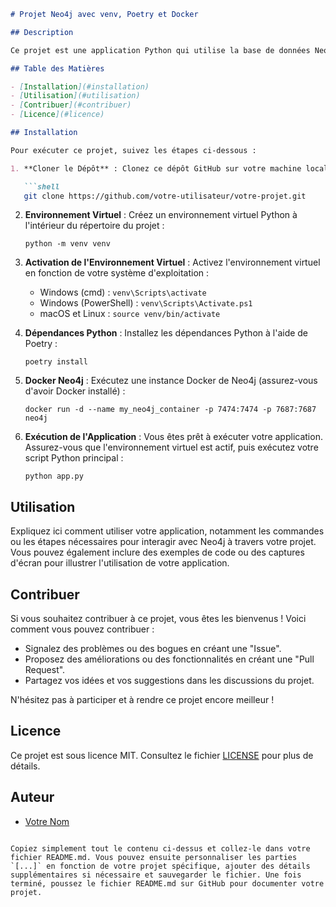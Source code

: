 
```markdown
# Projet Neo4j avec venv, Poetry et Docker

## Description

Ce projet est une application Python qui utilise la base de données Neo4j pour [expliquer ce que fait votre application, par exemple, stocker et gérer des données liées aux personnages de films].

## Table des Matières

- [Installation](#installation)
- [Utilisation](#utilisation)
- [Contribuer](#contribuer)
- [Licence](#licence)

## Installation

Pour exécuter ce projet, suivez les étapes ci-dessous :

1. **Cloner le Dépôt** : Clonez ce dépôt GitHub sur votre machine locale en utilisant la commande suivante :

   ```shell
   git clone https://github.com/votre-utilisateur/votre-projet.git
   ```

2. **Environnement Virtuel** : Créez un environnement virtuel Python à l'intérieur du répertoire du projet :

   ```shell
   python -m venv venv
   ```

3. **Activation de l'Environnement Virtuel** : Activez l'environnement virtuel en fonction de votre système d'exploitation :

   - Windows (cmd) : `venv\Scripts\activate`
   - Windows (PowerShell) : `venv\Scripts\Activate.ps1`
   - macOS et Linux : `source venv/bin/activate`

4. **Dépendances Python** : Installez les dépendances Python à l'aide de Poetry :

   ```shell
   poetry install
   ```

5. **Docker Neo4j** : Exécutez une instance Docker de Neo4j (assurez-vous d'avoir Docker installé) :

   ```shell
   docker run -d --name my_neo4j_container -p 7474:7474 -p 7687:7687 neo4j
   ```

6. **Exécution de l'Application** : Vous êtes prêt à exécuter votre application. Assurez-vous que l'environnement virtuel est actif, puis exécutez votre script Python principal :

   ```shell
   python app.py
   ```

## Utilisation

Expliquez ici comment utiliser votre application, notamment les commandes ou les étapes nécessaires pour interagir avec Neo4j à travers votre projet. Vous pouvez également inclure des exemples de code ou des captures d'écran pour illustrer l'utilisation de votre application.

## Contribuer

Si vous souhaitez contribuer à ce projet, vous êtes les bienvenus ! Voici comment vous pouvez contribuer :

- Signalez des problèmes ou des bogues en créant une "Issue".
- Proposez des améliorations ou des fonctionnalités en créant une "Pull Request".
- Partagez vos idées et vos suggestions dans les discussions du projet.

N'hésitez pas à participer et à rendre ce projet encore meilleur !

## Licence

Ce projet est sous licence MIT. Consultez le fichier [LICENSE](LICENSE) pour plus de détails.

## Auteur

- [Votre Nom](https://github.com/votre-utilisateur)
```

Copiez simplement tout le contenu ci-dessus et collez-le dans votre fichier README.md. Vous pouvez ensuite personnaliser les parties `[...]` en fonction de votre projet spécifique, ajouter des détails supplémentaires si nécessaire et sauvegarder le fichier. Une fois terminé, poussez le fichier README.md sur GitHub pour documenter votre projet.